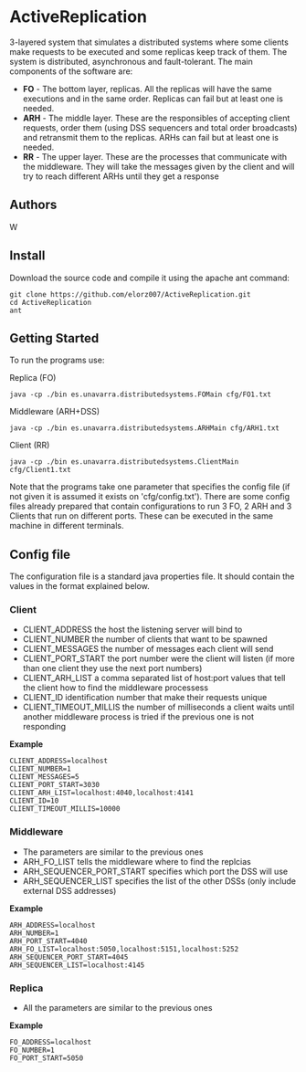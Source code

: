 # ActiveReplication
3-layered system that simulates a distributed systems where some clients make requests to be executed and some replicas keep track of them. The system is distributed, asynchronous and fault-tolerant.
The main components of the software are:
* **FO** - The bottom layer, replicas. All the replicas will have the same executions and in the same order. Replicas can fail but at least one is needed.
* **ARH** - The middle layer. These are the responsibles of accepting client requests, order them (using DSS sequencers and total order broadcasts) and retransmit them to the replicas. ARHs can fail but at least one is needed.
* **RR** - The upper layer. These are the processes that communicate with the middleware. They will take the messages given by the client and will try to reach different ARHs until they get a response

## Authors
W
## Install
Download the source code and compile it using the apache ant command:
```
git clone https://github.com/elorz007/ActiveReplication.git
cd ActiveReplication
ant
```

## Getting Started
To run the programs use:

Replica (FO)
```
java -cp ./bin es.unavarra.distributedsystems.FOMain cfg/FO1.txt
```

Middleware (ARH+DSS)
```
java -cp ./bin es.unavarra.distributedsystems.ARHMain cfg/ARH1.txt
```

Client (RR)
```
java -cp ./bin es.unavarra.distributedsystems.ClientMain cfg/Client1.txt
```

Note that the programs take one parameter that specifies the config file (if not given it is assumed it exists on 'cfg/config.txt'). 
There are some config files already prepared that contain configurations to run 3 FO, 2 ARH and 3 Clients that run on different ports. These can be executed in the same machine in different terminals.

## Config file
The configuration file is a standard java properties file. It should contain the values in the format explained below.

### Client
* CLIENT_ADDRESS the host the listening server will bind to
* CLIENT_NUMBER the number of clients that want to be spawned
* CLIENT_MESSAGES the number of messages each client will send
* CLIENT_PORT_START the port number were the client will listen (if more than one client they use the next port numbers)
* CLIENT_ARH_LIST a comma separated list of host:port values that tell the client how to find the middleware processess
* CLIENT_ID identification number that make their requests unique
* CLIENT_TIMEOUT_MILLIS the number of milliseconds a client waits until another middleware process is tried if the previous one is not responding

**Example**
```
CLIENT_ADDRESS=localhost
CLIENT_NUMBER=1
CLIENT_MESSAGES=5
CLIENT_PORT_START=3030
CLIENT_ARH_LIST=localhost:4040,localhost:4141
CLIENT_ID=10
CLIENT_TIMEOUT_MILLIS=10000
```


### Middleware
* The parameters are similar to the previous ones
* ARH_FO_LIST tells the middleware where to find the replcias
* ARH_SEQUENCER_PORT_START specifies which port the DSS will use
* ARH_SEQUENCER_LIST specifies the list of the other DSSs (only include external DSS addresses)

**Example**
```
ARH_ADDRESS=localhost
ARH_NUMBER=1
ARH_PORT_START=4040
ARH_FO_LIST=localhost:5050,localhost:5151,localhost:5252
ARH_SEQUENCER_PORT_START=4045
ARH_SEQUENCER_LIST=localhost:4145
```

### Replica
* All the parameters are similar to the previous ones

**Example**
```
FO_ADDRESS=localhost
FO_NUMBER=1
FO_PORT_START=5050
```

